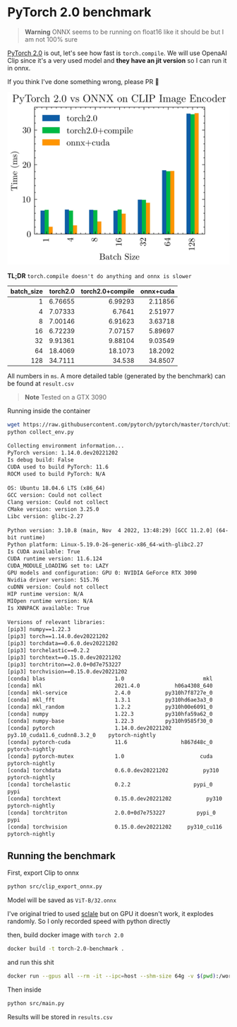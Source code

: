 # PyTorch 2.0 benchmark

> **Warning**
> ONNX seems to be running on float16 like it should be but I am not 100% sure

[PyTorch 2.0](https://pytorch.org/get-started/pytorch-2.0/#requirements) is out, let's see how fast is `torch.compile`. We will use OpenaAI Clip since it's a very used model and **they have an jit version** so I can run it in onnx.

If you think I've done something wrong, please PR 🙏

![alt](results.jpeg)

**TL;DR** `torch.compile doesn't do anything and onnx is slower` 

|   batch_size |   torch2.0 |   torch2.0+compile |   onnx+cuda |
|-------------:|-----------:|-------------------:|------------:|
|            1 |    6.76655 |            6.99293 |     2.11856 |
|            4 |    7.07333 |            6.7641  |     2.51977 |
|            8 |    7.00146 |            6.91623 |     3.63718 |
|           16 |    6.72239 |            7.07157 |     5.89697 |
|           32 |    9.91361 |            9.88104 |     9.03549 |
|           64 |   18.4069  |           18.1073  |    18.2092  |
|          128 |   34.7111  |           34.538   |    34.8507  |


All numbers in `ms`. A more detailed table (generated by the benchmark) can be found at `result.csv`

> **Note**
> Tested on a GTX 3090

Running inside the container

```bash
wget https://raw.githubusercontent.com/pytorch/pytorch/master/torch/utils/collect_env.py
python collect_env.py
```

```
Collecting environment information...
PyTorch version: 1.14.0.dev20221202
Is debug build: False
CUDA used to build PyTorch: 11.6
ROCM used to build PyTorch: N/A

OS: Ubuntu 18.04.6 LTS (x86_64)
GCC version: Could not collect
Clang version: Could not collect
CMake version: version 3.25.0
Libc version: glibc-2.27

Python version: 3.10.8 (main, Nov  4 2022, 13:48:29) [GCC 11.2.0] (64-bit runtime)
Python platform: Linux-5.19.0-26-generic-x86_64-with-glibc2.27
Is CUDA available: True
CUDA runtime version: 11.6.124
CUDA_MODULE_LOADING set to: LAZY
GPU models and configuration: GPU 0: NVIDIA GeForce RTX 3090
Nvidia driver version: 515.76
cuDNN version: Could not collect
HIP runtime version: N/A
MIOpen runtime version: N/A
Is XNNPACK available: True

Versions of relevant libraries:
[pip3] numpy==1.22.3
[pip3] torch==1.14.0.dev20221202
[pip3] torchdata==0.6.0.dev20221202
[pip3] torchelastic==0.2.2
[pip3] torchtext==0.15.0.dev20221202
[pip3] torchtriton==2.0.0+0d7e753227
[pip3] torchvision==0.15.0.dev20221202
[conda] blas                      1.0                         mkl  
[conda] mkl                       2021.4.0           h06a4308_640  
[conda] mkl-service               2.4.0           py310h7f8727e_0  
[conda] mkl_fft                   1.3.1           py310hd6ae3a3_0  
[conda] mkl_random                1.2.2           py310h00e6091_0  
[conda] numpy                     1.22.3          py310hfa59a62_0  
[conda] numpy-base                1.22.3          py310h9585f30_0  
[conda] pytorch                   1.14.0.dev20221202 py3.10_cuda11.6_cudnn8.3.2_0    pytorch-nightly
[conda] pytorch-cuda              11.6                 h867d48c_0    pytorch-nightly
[conda] pytorch-mutex             1.0                        cuda    pytorch-nightly
[conda] torchdata                 0.6.0.dev20221202           py310    pytorch-nightly
[conda] torchelastic              0.2.2                    pypi_0    pypi
[conda] torchtext                 0.15.0.dev20221202           py310    pytorch-nightly
[conda] torchtriton               2.0.0+0d7e753227          pypi_0    pypi
[conda] torchvision               0.15.0.dev20221202     py310_cu116    pytorch-nightly
````

## Running the benchmark

First, export Clip to onnx


```bash
python src/clip_export_onnx.py
```

Model will be saved as `ViT-B/32.onnx`

I've original tried to used [sclale](https://github.com/plasma-umass/scalene) but on GPU it doesn't work, it explodes randomly. So I only recorded speed with python directly

then, build docker image with `torch 2.0`

```bash
docker build -t torch-2.0-benchmark .   
```

and run this shit

```bash 
docker run --gpus all --rm -it --ipc=host --shm-size 64g -v $(pwd):/workspace torch-2.0-benchmark
```

Then inside

```bash
python src/main.py
```

Results will be stored in `results.csv`